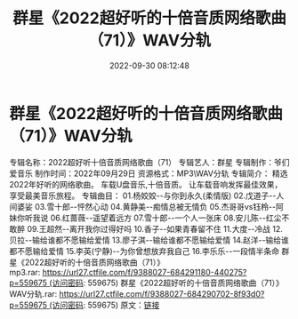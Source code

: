 ﻿---
title: 群星《2022超好听的十倍音质网络歌曲（71）》WAV分轨
date: 2022-09-30 08:12:48
categories: WAV车载音乐、镜像
tags: 华语中文
---
# 群星《2022超好听的十倍音质网络歌曲（71）》WAV分轨

专辑名称：2022超好听十倍音质网络歌曲（71）
专辑艺人：群星
专辑制作：爷们爱音乐
制作时间：2022年09月29日
资源格式：MP3\WAV分轨
专辑简介：
精选2022年好听的网络歌曲。
车载U盘音乐,十倍音质。
让车载音响发挥最佳效果，享受最美音乐旅程。
专辑曲目：
01.杨姣姣--与你到永久(柔情版)
02.戊道子--人间婆娑
03.雪十郎--怦然心动
04.黄静美--痴情总被无情负
05.杰哥哥vs钰柃--阿妹你听我说
06.红蔷薇--遥望着远方
07.雪十郎--一个人一张床
08.安儿陈--红尘不敢醉
09.王超然--离开我你过得好吗
10.香子--如果青春留不住
11.大度--冷战
12.贝拉--输给谁都不愿输给爱情
13.廖子淇--输给谁都不愿输给爱情
14.赵洋--输给谁都不愿输给爱情
15.李英(宁静)--为你曾想放弃我自己
16.李乐乐--一段情半条命
群星《2022超好听的十倍音质网络歌曲（71）》mp3.rar: https://url27.ctfile.com/f/9388027-684291180-440275?p=559675 (访问密码:
559675)
群星《2022超好听的十倍音质网络歌曲（71）》WAV分轨.rar: https://url27.ctfile.com/f/9388027-684290702-8f93d0?p=559675 (访问密码:
559675)
原文：[链接](https://blog.sina.com.cn/s/blog_1647c7e7601030zoh.html)